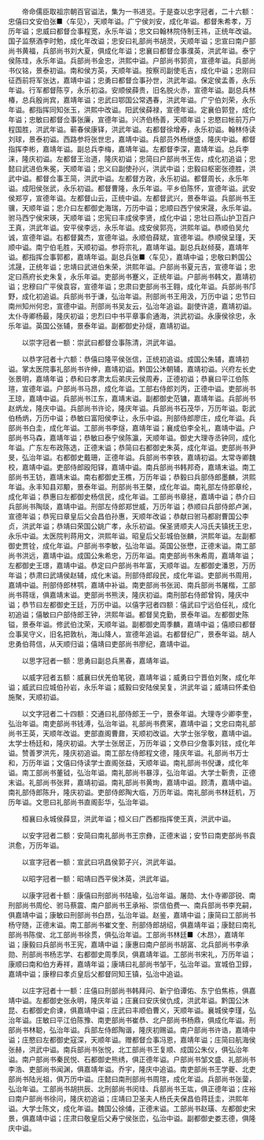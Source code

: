 <!-- { "loadSidebar": true } -->
　　帝命儒臣取祖宗朝百官谥法，集为一书进览。于是查以忠字冠者，二十六额：忠僖曰文安伯张■〈车见〉，天顺年谥。广宁侯刘安，成化年谥。都督朱希孝，万历年谥；忠威曰都督佥事程宽，永乐年谥；忠文曰翰林院侍制王祎，正统年改谥。国子监祭酒李时勉，成化年改谥；忠安曰礼部尚书胡濙，天顺年谥；忠宣曰南户部尚书黄福，兵部尚书刘大夏，俱成化年谥；忠襄曰都督佥事濮英，洪武年谥。泰宁侯陈珪，永乐年谥。兵部尚书金忠，洪熙中谥。户部尚书郭资，宣德年谥。兵部尚书仪铭，景泰初谥。南和侯方英，天顺年谥。按察司副使毛吉，成化中谥；忠刚曰征西前将军张达，嘉靖中谥；忠勇曰都督佥事孙世，洪武年谥。保定侯孟善，永乐年谥。行军都督陈亨，永乐初溢。安顺侯薛贵，旧名脱火赤，宣德年谥。副总兵林椿，总兵殷尚宾，嘉靖年谥；忠武曰鄂国公常遇春，洪武年谥。广宁伯刘荣，永乐年谥。都指挥同知张玉，洪熙中改谥。阳武侯薛禄，宣德年谥。定襄伯郭登，成化年谥；忠敏曰都督佥事张廉，宣德年谥。兴济伯杨善，天顺年谥；忠愍曰帐前万户程国胜，洪武年谥。蕲春侯康铎，洪武年谥。右都督徐增寿，永乐初谥。翰林侍读刘球，景泰初谥。西路参将张世忠，嘉靖中谥。兵部员外杨继盛，隆庆中谥。都督指挥李彬，嘉靖年谥。副总兵李梅，嘉靖年谥。左都督李深，嘉靖年谥。总兵李涞，隆庆初谥。左都督王治道，隆庆初谥；忠简曰户部尚书王佐，成化初追谥；忠懿曰武进伯朱冕，天顺年谥；忠义曰副使孙兴，洪武中谥；忠毅曰枢密张德胜，洪武中谥。都督佥事王简，洪武中谥。左都督方政，永乐初谥。都督周长，永乐年谥。成阳侯张武，永乐初谥。都督曹隆，永乐年谥。平乡伯陈怀，宣德年谥。武安侯郑亨，宣德年谥。左都督山云，正统中谥。左都督武兴，景泰年谥。兵部尚书王骥，天顺年谥；忠介曰左都御史海瑞，万历中谥；忠顺曰西宁侯宋晟，永乐年谥。驸马西宁侯宋瑛，天顺年谥；忠宪曰丰成侯李贤，成化中谥；忠壮曰燕山护卫百户王真，洪武年谥。安平侯李远，永乐年谥。成安侯郭亮，洪熙年谥。恭顺伯吴允诚，宣德年谥。右都督冀杰，宣德年谥。永顺伯薛斌，宣德年谥。恭顺侯呈瑾，天顺中谥。南宁伯毛胜，天顺初谥。参将宗礼，嘉靖年谥。副总兵赵倾葵，嘉靖年谥。都指挥佥事郭都，嘉靖年谥。副总兵张■〈车见〉，嘉靖中谥；忠敬曰黔国公沭晟，正统年谥；忠靖曰武进伯朱荣，洪熙年谥。户部尚书夏元吉，宣德年谥；忠定曰燕府长史朱复，永乐年谥。吏部尚书蹇义，正统年谥。户部尚书韩文，嘉靖初谥；忠穆曰广平侯袁容，宣德年谥；忠肃曰吏部尚书王翱，成化年谥。兵部尚书邝野，成化初追谥。兵部尚书于谦，弘治年谥。刑部尚书王用汲，万历中谥；忠节曰南州知州何忠，宣德中谥。刑部尚书吴友云，弘治年追谥。副使许逵，嘉靖初谥。太仆寺卿杨最，隆庆初谥；忠烈曰中书平章事俞通海，洪武初谥。永康侯徐忠，永乐年谥。英国公张辅，景泰年谥。副都御史孙燧，嘉靖初谥。 

　　以崇字冠者一额：崇武曰都督佥事陈清，洪武年谥。 

　　以恭字冠者十六额：恭僖曰隆平侯张信，正统初追谥。成国公朱辅，嘉靖初谥。掌太医院事礼部尚书许绅，嘉靖初谥。黔国公沐朝辅，嘉靖初谥。兴府左长史张景明，嘉靖年谥；恭和曰孝肃太后弟庆云侯周寿，正德初谥；恭襄曰平江伯陈瑄，宣德年谥。户部尚书马昂，成化年谥。工部右侍郎刘丙，正德中谥。吏部尚书王琼，嘉靖中谥。兵部尚书江东，嘉靖末谥。副都御史范镛，嘉靖年谥。兵部尚书赵炳龙，隆庆中谥。兵部尚书许论，隆庆年谥。兵部尚书石茂华，万历年谥。彰武伯杨炳，万历中谥；恭敏曰富阳侯李让，永乐中谥。刑部侍郎廖庄，成化年谥。兵部尚书白圭，成化年谥。工部尚书李燧，嘉靖年谥；襄成伯李全礼，嘉靖中谥。户部尚书马森，嘉靖年谥；恭敏曰泰宁侯陈瀛，天顺年谥。御史大理寺丞钟同，成化年谥。广东左布政陈选，正德末谥；恭简曰右都御史朱英，成化年谥。吏部尚书尹旻，弘治年谥。右都御史戴珊，正德年谥。兵部尚书李铁，嘉靖初谥。太常寺卿魏校，嘉靖中谥。吏部侍郎殴阳铎，嘉靖中谥。南兵部尚书韩邦奇，嘉靖末谥。南工部尚书王钫，嘉靖末谥。南右都御史王樵，万历年谥；恭毅曰兵部侍郎墨麟，洪熙年谥。永丰知县邓颙，景泰年谥。刑部尚书王槩，成化年谥。南礼部左侍郎章纶，成化年谥；恭惠曰左都御史杨信民，成化年谥。工部尚书章拯，嘉靖中谥；恭介曰兵部尚书陶琰，嘉靖中谥。刑部左侍郎郑世威，万历年谥；恭顺曰兵部侍郎卢渊，宣德年谥；恭宪曰章皇后父会昌伯孙惠，天顺年改谥；恭献曰驸马都尉曹国公李贞，洪武年谥；恭靖曰荣国公姚广孝，永乐初谥。保圣贤顺夫人冯氏夫镇抚王忠，永乐中谥。太医院判蒋用文，洪熙年谥。昭皇后父彭城伯张麟，洪熙年谥。左副都御史贾铨，成化年谥。户部尚书李敏，弘治年谥。英国公张懋，正德末谥。南工部尚书洪远，嘉靖中谥。成国公朱希忠，万历年谥。南吏部尚书朱希周，嘉靖年谥；左都御史王璟，嘉靖中谥。恭定曰户部尚书年富，天顺年谥。左都御史潘恩，万历年谥；恭肃曰武靖侯赵辅，成化末谥。刑部侍郎段民，成化年谥。吏部尚书周用，嘉靖中谥。刑部侍郎林鹗，嘉靖中补谥。南吏部尚书张润、南兵部尚书屠楷，工部尚书蒋瑶，俱嘉靖末谥。吏部尚书熊浃，隆庆初谥。南刑部右侍郎曾钩，隆庆中谥；恭节曰左都御史王廷，万历中谥。以僖字冠者四额：僖武曰宁远伯任礼，成化初追谥；僖敏曰户部侍郎王钟，洪熙年谥。都督吴克勤，景泰年谥。左都御史陈镒，景泰年谥。修武伯沈荣，天顺年谥。副都御史周季麟，嘉靖中谥；僖顺曰都督佥事吴守义，旧名把敦杭，海山降人，宣德年追谥。右都督纪广，景泰年谥。胡人忠勇伯蒋信，从天顺归谥；僖靖曰吏部尚书廖纪，嘉靖中谥。 

　　以思字冠者一额：思勇曰副总兵黑春，嘉靖年谥。 

　　以威字冠者五额：威襄曰伏羌伯笔锐，嘉靖年谥；威勇曰宁晋伯刘聚，成化年谥；威武曰应城伯孙岩，永乐年谥；威毅曰安陆侯吴复，洪武年谥；威靖曰怀柔伯施聚，天顺初谥。 

　　以文字冠者二十四额：交通曰礼部侍郎王一宁，景泰年谥。大理寺少卿李奎，弘治年谥。南吏部尚书钱溥，弘治年谥。礼部尚书费宷，嘉靖中谥；文忠曰南礼部尚书王英，天顺年改谥。吏部直阁曹鼐，天顺初改谥。大学士张孚敬，嘉靖中谥。太学士杨廷和，隆庆初谥。大学士张居正，万历年谥；文恭曰少詹事刘铉，成化年谥。赞善罗洪先，隆庆初追谥。南工部左侍郎程文德，隆庆年谥。礼部尚书万士和，万历年谥；文僖曰侍读学士直阁张益，天顺年谥。南礼部尚书倪谦，成化年谥。南工部尚书董钺，弘治年谥。南礼部尚书暴淳，弘治年谥。大学士靳贵，正德末谥。礼部尚书张昇，嘉靖初谥。南礼部尚书黄珣，嘉靖中谥。顾清，嘉靖中谥。南礼部侍郎陈升，隆庆初谥。吏部侍郎陶大临，万历年谥。南礼部尚书林廷机，万历年谥。文思曰礼部尚书直阁彭华，弘治年谥。 

　　桓襄曰永城侯薛显，洪武年谥；桓义曰广西都指挥使王真，洪武中谥。 

　　以安字冠者二额：安简曰南礼部尚书王宗彝，正德末谥；安节曰南吏部尚书袁洪愈，万历年谥。 

　　以宣字冠者一额：宣武曰巩昌侯郭子兴，洪武年谥。 

　　以昭字冠者一额：昭靖曰西平侯沐英，洪武年谥。 

　　以康字冠者十额：康僖曰刑部尚书陆瑜，弘治年谥。屠勋、太仆寺卿邵锐、南刑部尚书周伦、驸马蔡震、南户部尚书王承裕、崇信伯费┉、南兵部尚书李充嗣，俱嘉靖中谥；康敏曰刑部尚书白昂，弘治年谥。赵鉴，嘉靖中谥；康简曰工部尚书杨守随，正德末谥。南工部尚书崔文奎、刑部侍郎胡绍，俱嘉靖年谥；康懿曰南礼部尚书陈俊、北工部尚书徐贯，俱弘治年谥。工部尚书林廷■〈木昂〉，嘉靖年谥；康毅曰兵部尚书王宪，嘉靖中谥；康惠曰南户部尚书胡富、北兵部尚书李承勋、刑部尚书杨志学、右都御史周季凤，俱嘉靖年谥。工部尚书宋礼，万历年谥；康顺曰南和伯方寿祥，嘉靖年谥；康靖曰礼部尚书邹干，弘治年谥。宣城伯卫錞，嘉靖中谥；康穆曰孝贞皇后父都督同知王镇，弘治中追谥。 

　　以庄字冠者十一额：庄僖曰刑部尚书韩拜问、新宁伯谭佑、东宁伯焦栋，俱嘉靖中谥。左都御史张永明，隆庆年谥；庄襄曰安庆侯仇成，洪武年谥。黔国公沐昆、右都御史俞谏，俱嘉靖中谥；庄武曰丰顺伯曹义，天顺年谥。襄城侯李瑾，弘治年谥。庄敏曰平江伯陈豫、南吏部尚书崔恭、北户部尚书杨鼎，俱成化年谥。刑部尚书林聪，弘治年谥。兵部左侍郎陶谐，隆庆初赐谥。南户部尚书许诰，嘉靖中谥；庄愍曰左都御史寇深，天顺年谥。赠都督佥事冯恩，嘉靖年谥；庄简曰航海侯张赫，洪武中谥。南兵部尚书张悦，北工部尚书王复顺、成国公朱仪，俱弘治年谥。南户部尚书秦民悦、石都御史熊绣，俱正德年谥。户部尚书邹文盛、礼部尚书李浩、吏部尚书闻渊，俱嘉靖年谥。乔宇，隆庆中追谥。南吏部尚书王学夔、北吏部尚书陆光祖，俱万历中谥。庄懿曰南刑部尚书周瑄，成化年谥。兵部尚书张蓥，弘治年谥。工部尚书胡拱辰、北刑部尚书闵珪、兵部尚书王竑，俱正德年谥；庄裕曰南户部尚书徐问，隆庆初追谥；庄靖曰卫圣夫人杨氏夫保昌伯蒋廷圭，洪熙年谥。大学士陈文，成化年谥。魏国公徐俌，正德末谥。工部尚书赵璜、左都御史宋景，俱嘉靖中谥；庄肃曰敬皇后父寿宁侯张峦，弘治中谥。副都御史娄志德，俱隆庆中谥。 


